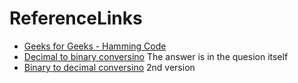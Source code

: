 # ReferenceLinks
- [Geeks for Geeks - Hamming Code](https://www.geeksforgeeks.org/hamming-code-in-computer-network)
- [Decimal to binary conversino](https://stackoverflow.com/q/22746429) The answer is in the quesion itself
- [Binary to decimal conversino](https://www.geeksforgeeks.org/program-binary-decimal-conversion/) 2nd version